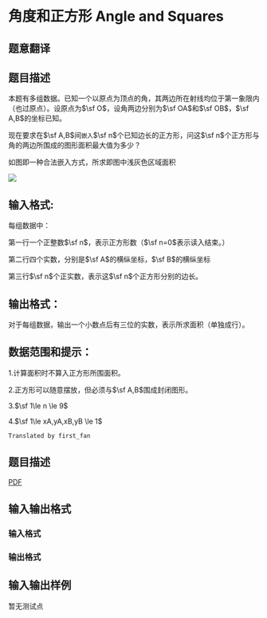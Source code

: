 # 角度和正方形 Angle and Squares

## 题意翻译

## 题目描述

本题有多组数据。已知一个以原点为顶点的角，其两边所在射线均位于第一象限内（也过原点）。设原点为$\sf O$，设角两边分别为$\sf OA$和$\sf OB$，$\sf A,B$的坐标已知。

现在要求在$\sf A,B$间`嵌入`$\sf n$个已知边长的正方形，问这$\sf n$个正方形与角的两边所围成的图形面积最大值为多少？

如图即一种合法嵌入方式，所求即图中浅灰色区域面积

![](https://i.loli.net/2019/05/26/5cea7df35da6733195.png)

## 输入格式:

每组数据中：

第一行一个正整数$\sf n$，表示正方形数（$\sf n=0$表示读入结束。）

第二行四个实数，分别是$\sf A$的横纵坐标，$\sf B$的横纵坐标

第三行$\sf n$个正实数，表示这$\sf n$个正方形分别的边长。

## 输出格式：

对于每组数据，输出一个小数点后有三位的实数，表示所求面积（单独成行）。

## 数据范围和提示：

1.计算面积时不算入正方形所围面积。

2.正方形可以随意摆放，但必须与$\sf A,B$围成封闭图形。

3.$\sf 1\le n \le 9$

4.$\sf 1\le xA,yA,xB,yB \le 1$

`Translated by first_fan`

## 题目描述

[problemUrl]: https://uva.onlinejudge.org/index.php?option=com_onlinejudge&Itemid=8&category=825&page=show_problem&problem=4518

[PDF](https://uva.onlinejudge.org/external/16/p1643.pdf)

## 输入输出格式

### 输入格式

### 输出格式

## 输入输出样例

暂无测试点

